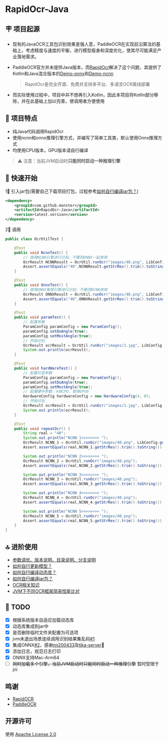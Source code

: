 # RapidOcr-Java

## 🪧 项目起源

- 现有的JavaOCR工具包识别效果差强人意，PaddleOCR在实现前沿算法的基础上，考虑精度与速度的平衡，进行模型瘦身和深度优化，使其尽可能满足产业落地需求。

- PaddleOCR官方并未提供Java版本，而[RapidOcr](https://github.com/RapidAI/RapidOCR)解决了这个问题，其提供了Kotlin和Java混合版本的[Demo-onnx](https://github.com/RapidAI/RapidOcrOnnxJvm)和[Demo-ncnn](https://github.com/RapidAI/RapidOcrNcnnJvm)

  >RapidOcr是完全开源、免费并支持多平台、多语言OCR离线部署

- 而实际使用过程中，项目中并不想再引入Kotlin，因此本项目将Kotlin部分移除，并在此基础上加以完善，使调用者方便使用

## 👏 项目特点

- 纯Java代码调用RapidOcr
- 使用ncnn和onnx推理引擎方式，并编写了简单工具类，默认使用Onnx推理方式
- 均使用CPU版本，GPU版本请自行编译

> ⚠️ 注意：当前JVM启动时**只能同时启动一种推理引擎**


## 🎉 快速开始

1⃣️ 引入jar包(需要自己下载项目打包，过程参考[如何自行编译jar包？](./docs/COMPILE_JAR.md))

```xml
<dependency>
    <groupId>com.github.monster</groupId>
    <artifactId>RapidOcr-Java</artifactId>
    <version>latest.version</version>
</dependency>
```

2⃣️ 调用

```java
public class OcrUtilTest {

    @Test
    public void NcnnTest() {
        // 使用NCNN引擎进行识别，不要同ONNX一起使用
        OcrResult NCNNResult = OcrUtil.runOcr("images/40.png", LibConfig.getNcnnConfig());
        Assert.assertEquals("40",NCNNResult.getStrRes().trim().toString());
    }

    @Test
    public void OnnxTest() {
        // 使用ONNX推理引擎进行识别，不要同NCNN使用
        OcrResult ONNXResult = OcrUtil.runOcr("images/40.png", LibConfig.getOnnxConfig());
        Assert.assertEquals("40",ONNXResult.getStrRes().trim().toString());
    }

    @Test
    public void paramTest() {
        // 配置参数
        ParamConfig paramConfig = new ParamConfig();
        paramConfig.setDoAngle(true);
        paramConfig.setMostAngle(true);
        // 开始识别
        OcrResult ocrResult = OcrUtil.runOcr("images/1.jpg", LibConfig.getNcnnConfig(), paramConfig);
        System.out.println(ocrResult);
    }

    @Test
    public void hardWareTest() {
        // 配置可变参数
        ParamConfig paramConfig = new ParamConfig();
        paramConfig.setDoAngle(true);
        paramConfig.setMostAngle(true);
        // 配置硬件参数：4核CPU，使用GPU0
        HardwareConfig hardwareConfig = new HardwareConfig(4, 0);
        // 开始识别
        OcrResult ocrResult = OcrUtil.runOcr("images/1.jpg", LibConfig.getNcnnConfig(), paramConfig, hardwareConfig);
        System.out.println(ocrResult);
    }

    @Test
    public void repeatOcr() {
        String real = "40";
        System.out.println("NCNN 1>>>>>>>> ");
        OcrResult NCNN_1 = OcrUtil.runOcr("images/40.png", LibConfig.getNcnnConfig());
        Assert.assertEquals(real,NCNN_1.getStrRes().trim().toString());

        System.out.println("NCNN 2>>>>>>>> ");
        OcrResult NCNN_2 = OcrUtil.runOcr("images/40.png");
        Assert.assertEquals(real,NCNN_2.getStrRes().trim().toString());

        System.out.println("NCNN 3>>>>>>>> ");
        OcrResult NCNN_3 = OcrUtil.runOcr("images/40.png");
        Assert.assertEquals(real,NCNN_3.getStrRes().trim().toString());

        System.out.println("NCNN 4>>>>>>>> ");
        OcrResult NCNN_4 = OcrUtil.runOcr("images/40.png");
        Assert.assertEquals(real,NCNN_4.getStrRes().trim().toString());

        System.out.println("NCNN 5>>>>>>>> ");
        OcrResult NCNN_5 = OcrUtil.runOcr("images/40.png");
        Assert.assertEquals(real,NCNN_5.getStrRes().trim().toString());
    }
}
```

## 🔝 进阶使用

- [参数调优、版本说明、目录说明、分支说明](./docs/ADVANCED.md)
- [如何自行更新模型？](./docs/UPDATE_MODEL.md)
- [如何自行编译动态库？](./docs/COMPILE_LIB.md)
- [如何自行编译jar包？](./docs/COMPILE_JAR.md)
- [OCR相关知识](./docs/OCR.md)
- [JVM下不同OCR框架简易性能比对](./docs/PERFORMANCE.md)

## 📌 TODO

- [x] 根据系统版本自适应加载动态库
- [x] 动态库集成到jar中
- [x] 是否删除临时文件夹配置为可选项
- [x] jvm未退出场景连续调用识别结果集乱码[#1](https://github.com/MyMonsterCat/RapidOcr-Java/issues/1)
- [x] 集成ONNX[#2](https://github.com/MyMonsterCat/RapidOcr-Java/issues/2)，感谢[nn200433](https://github.com/nn200433)及[tika-server](https://github.com/nn200433/tika-server)👏 
- [x] 添加日志，规范日志打印
- [x] ONNX支持Mac-Arm64
- [ ] ~~同时加载多个引擎，当前JVM启动时只能同时启动一种推理引擎~~  暂时受限于jni

## 鸣谢

- [RapidOCR](https://github.com/RapidAI/RapidOCR)
- [PaddleOCR](https://github.com/PaddlePaddle/PaddleOCR)

## 开源许可

使用 [Apache License 2.0](https://github.com/MyMonsterCat/DeviceTouch/blob/main/LICENSE)
